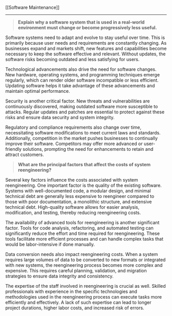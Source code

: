 [[Software Maintenance]]
___
>**Explain why a software system that is used in a real-world environment must change or become progressively less useful.**

Software systems need to adapt and evolve to stay useful over time. This is primarily because user needs and requirements are constantly changing. As businesses expand and markets shift, new features and capabilities become necessary to keep the software effective and relevant. Without updates, the software risks becoming outdated and less satisfying for users.

Technological advancements also drive the need for software changes. New hardware, operating systems, and programming techniques emerge regularly, which can render older software incompatible or less efficient. Updating software helps it take advantage of these advancements and maintain optimal performance.

Security is another critical factor. New threats and vulnerabilities are continuously discovered, making outdated software more susceptible to attacks. Regular updates and patches are essential to protect against these risks and ensure data security and system integrity.

Regulatory and compliance requirements also change over time, necessitating software modifications to meet current laws and standards. Additionally, competition in the market pushes businesses to continually improve their software. Competitors may offer more advanced or user-friendly solutions, prompting the need for enhancements to retain and attract customers.

>**What are the principal factors that affect the costs of system reengineering?**

Several key factors influence the costs associated with system reengineering. One important factor is the quality of the existing software. Systems with well-documented code, a modular design, and minimal technical debt are generally less expensive to reengineer compared to those with poor documentation, a monolithic structure, and extensive technical debt. High-quality software allows for easier analysis, modification, and testing, thereby reducing reengineering costs.

The availability of advanced tools for reengineering is another significant factor. Tools for code analysis, refactoring, and automated testing can significantly reduce the effort and time required for reengineering. These tools facilitate more efficient processes and can handle complex tasks that would be labor-intensive if done manually.

Data conversion needs also impact reengineering costs. When a system requires large volumes of data to be converted to new formats or integrated with new systems, the reengineering process becomes more complex and expensive. This requires careful planning, validation, and migration strategies to ensure data integrity and consistency.

The expertise of the staff involved in reengineering is crucial as well. Skilled professionals with experience in the specific technologies and methodologies used in the reengineering process can execute tasks more efficiently and effectively. A lack of such expertise can lead to longer project durations, higher labor costs, and increased risk of errors.